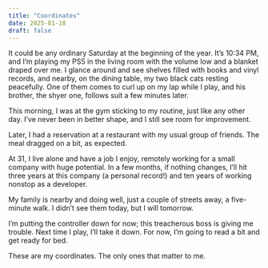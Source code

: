 ```yaml
---
title: "Coordinates"
date: 2025-01-18
draft: false
---
```


It could be any ordinary Saturday at the beginning of the year. It’s 10:34 PM, and I’m playing my PS5 in the living room with the volume low and a blanket draped over me. I glance around and see shelves filled with books and vinyl records, and nearby, on the dining table, my two black cats resting peacefully. One of them comes to curl up on my lap while I play, and his brother, the shyer one, follows suit a few minutes later.

This morning, I was at the gym sticking to my routine, just like any other day. I’ve never been in better shape, and I still see room for improvement.

Later, I had a reservation at a restaurant with my usual group of friends. The meal dragged on a bit, as expected.

At 31, I live alone and have a job I enjoy, remotely working for a small company with huge potential. In a few months, if nothing changes, I’ll hit three years at this company (a personal record!) and ten years of working nonstop as a developer.

My family is nearby and doing well, just a couple of streets away, a five-minute walk. I didn’t see them today, but I will tomorrow.

I’m putting the controller down for now; this treacherous boss is giving me trouble. Next time I play, I’ll take it down. For now, I’m going to read a bit and get ready for bed.

These are my coordinates. The only ones that matter to me.